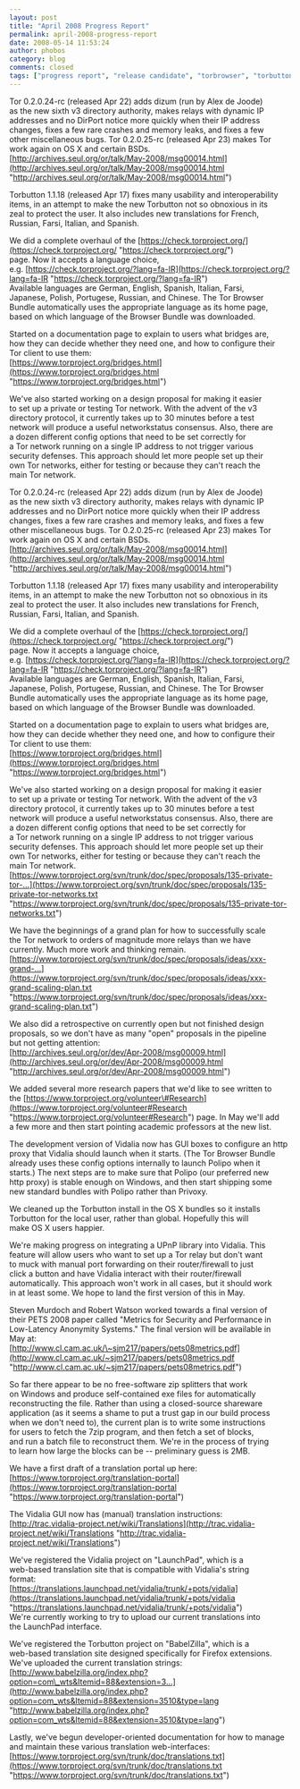 ```yaml
---
layout: post
title: "April 2008 Progress Report"
permalink: april-2008-progress-report
date: 2008-05-14 11:53:24
author: phobos
category: blog
comments: closed
tags: ["progress report", "release candidate", "torbrowser", "torbutton", "translation"]
---
```


Tor 0.2.0.24-rc (released Apr 22) adds dizum (run by Alex de Joode)  
 as the new sixth v3 directory authority, makes relays with dynamic IP  
 addresses and no DirPort notice more quickly when their IP address  
 changes, fixes a few rare crashes and memory leaks, and fixes a few  
 other miscellaneous bugs. Tor 0.2.0.25-rc (released Apr 23) makes Tor  
 work again on OS X and certain BSDs.  
 [http://archives.seul.org/or/talk/May-2008/msg00014.html](http://archives.seul.org/or/talk/May-2008/msg00014.html "http://archives.seul.org/or/talk/May-2008/msg00014.html")

Torbutton 1.1.18 (released Apr 17) fixes many usability and interoperability  
 items, in an attempt to make the new Torbutton not so obnoxious in its  
 zeal to protect the user. It also includes new translations for French,  
 Russian, Farsi, Italian, and Spanish.

We did a complete overhaul of the [https://check.torproject.org/](https://check.torproject.org/ "https://check.torproject.org/")  
 page. Now it accepts a language choice,  
 e.g. [https://check.torproject.org/?lang=fa-IR](https://check.torproject.org/?lang=fa-IR "https://check.torproject.org/?lang=fa-IR")  
 Available languages are German, English, Spanish, Italian, Farsi,  
 Japanese, Polish, Portugese, Russian, and Chinese. The Tor Browser  
 Bundle automatically uses the appropriate language as its home page,  
 based on which language of the Browser Bundle was downloaded.

Started on a documentation page to explain to users what bridges are,  
 how they can decide whether they need one, and how to configure their  
 Tor client to use them:  
 [https://www.torproject.org/bridges.html](https://www.torproject.org/bridges.html "https://www.torproject.org/bridges.html")

We've also started working on a design proposal for making it easier  
 to set up a private or testing Tor network. With the advent of the v3  
 directory protocol, it currently takes up to 30 minutes before a test  
 network will produce a useful networkstatus consensus. Also, there are  
 a dozen different config options that need to be set correctly for  
 a Tor network running on a single IP address to not trigger various  
 security defenses. This approach should let more people set up their  
 own Tor networks, either for testing or because they can't reach the  
 main Tor network.

<!-- more -->

Tor 0.2.0.24-rc (released Apr 22) adds dizum (run by Alex de Joode)  
 as the new sixth v3 directory authority, makes relays with dynamic IP  
 addresses and no DirPort notice more quickly when their IP address  
 changes, fixes a few rare crashes and memory leaks, and fixes a few  
 other miscellaneous bugs. Tor 0.2.0.25-rc (released Apr 23) makes Tor  
 work again on OS X and certain BSDs.  
 [http://archives.seul.org/or/talk/May-2008/msg00014.html](http://archives.seul.org/or/talk/May-2008/msg00014.html "http://archives.seul.org/or/talk/May-2008/msg00014.html")

Torbutton 1.1.18 (released Apr 17) fixes many usability and interoperability  
 items, in an attempt to make the new Torbutton not so obnoxious in its  
 zeal to protect the user. It also includes new translations for French,  
 Russian, Farsi, Italian, and Spanish.

We did a complete overhaul of the [https://check.torproject.org/](https://check.torproject.org/ "https://check.torproject.org/")  
 page. Now it accepts a language choice,  
 e.g. [https://check.torproject.org/?lang=fa-IR](https://check.torproject.org/?lang=fa-IR "https://check.torproject.org/?lang=fa-IR")  
 Available languages are German, English, Spanish, Italian, Farsi,  
 Japanese, Polish, Portugese, Russian, and Chinese. The Tor Browser  
 Bundle automatically uses the appropriate language as its home page,  
 based on which language of the Browser Bundle was downloaded.

Started on a documentation page to explain to users what bridges are,  
 how they can decide whether they need one, and how to configure their  
 Tor client to use them:  
 [https://www.torproject.org/bridges.html](https://www.torproject.org/bridges.html "https://www.torproject.org/bridges.html")

We've also started working on a design proposal for making it easier  
 to set up a private or testing Tor network. With the advent of the v3  
 directory protocol, it currently takes up to 30 minutes before a test  
 network will produce a useful networkstatus consensus. Also, there are  
 a dozen different config options that need to be set correctly for  
 a Tor network running on a single IP address to not trigger various  
 security defenses. This approach should let more people set up their  
 own Tor networks, either for testing or because they can't reach the  
 main Tor network.  
 [https://www.torproject.org/svn/trunk/doc/spec/proposals/135-private-tor-...](https://www.torproject.org/svn/trunk/doc/spec/proposals/135-private-tor-networks.txt "https://www.torproject.org/svn/trunk/doc/spec/proposals/135-private-tor-networks.txt")

We have the beginnings of a grand plan for how to successfully scale  
 the Tor network to orders of magnitude more relays than we have  
 currently. Much more work and thinking remain.  
 [https://www.torproject.org/svn/trunk/doc/spec/proposals/ideas/xxx-grand-...](https://www.torproject.org/svn/trunk/doc/spec/proposals/ideas/xxx-grand-scaling-plan.txt "https://www.torproject.org/svn/trunk/doc/spec/proposals/ideas/xxx-grand-scaling-plan.txt")

We also did a retrospective on currently open but not finished design  
 proposals, so we don't have as many "open" proposals in the pipeline  
 but not getting attention:  
 [http://archives.seul.org/or/dev/Apr-2008/msg00009.html](http://archives.seul.org/or/dev/Apr-2008/msg00009.html "http://archives.seul.org/or/dev/Apr-2008/msg00009.html")

We added several more research papers that we'd like to see written to  
 the [https://www.torproject.org/volunteer\#Research](https://www.torproject.org/volunteer#Research "https://www.torproject.org/volunteer#Research") page. In May we'll add  
 a few more and then start pointing academic professors at the new list.

The development version of Vidalia now has GUI boxes to configure an http  
 proxy that Vidalia should launch when it starts. (The Tor Browser Bundle  
 already uses these config options internally to launch Polipo when it  
 starts.) The next steps are to make sure that Polipo (our preferred new  
 http proxy) is stable enough on Windows, and then start shipping some  
 new standard bundles with Polipo rather than Privoxy.

We cleaned up the Torbutton install in the OS X bundles so it installs  
 Torbutton for the local user, rather than global. Hopefully this will  
 make OS X users happier.

We're making progress on integrating a UPnP library into Vidalia. This  
 feature will allow users who want to set up a Tor relay but don't want  
 to muck with manual port forwarding on their router/firewall to just  
 click a button and have Vidalia interact with their router/firewall  
 automatically. This approach won't work in all cases, but it should work  
 in at least some. We hope to land the first version of this in May.

Steven Murdoch and Robert Watson worked towards a final version of  
 their PETS 2008 paper called "Metrics for Security and Performance in  
 Low-Latency Anonymity Systems." The final version will be available in  
 May at:  
 [http://www.cl.cam.ac.uk/\~sjm217/papers/pets08metrics.pdf](http://www.cl.cam.ac.uk/~sjm217/papers/pets08metrics.pdf "http://www.cl.cam.ac.uk/~sjm217/papers/pets08metrics.pdf")

So far there appear to be no free-software zip splitters that work  
 on Windows and produce self-contained exe files for automatically  
 reconstructing the file. Rather than using a closed-source shareware  
 application (as it seems a shame to put a trust gap in our build process  
 when we don't need to), the current plan is to write some instructions  
 for users to fetch the 7zip program, and then fetch a set of blocks,  
 and run a batch file to reconstruct them. We're in the process of trying  
 to learn how large the blocks can be -- preliminary guess is 2MB.

We have a first draft of a translation portal up here:  
 [https://www.torproject.org/translation-portal](https://www.torproject.org/translation-portal "https://www.torproject.org/translation-portal")

The Vidalia GUI now has (manual) translation instructions:  
 [http://trac.vidalia-project.net/wiki/Translations](http://trac.vidalia-project.net/wiki/Translations "http://trac.vidalia-project.net/wiki/Translations")

We've registered the Vidalia project on "LaunchPad", which is a  
 web-based translation site that is compatible with Vidalia's string  
 format:  
 [https://translations.launchpad.net/vidalia/trunk/+pots/vidalia](https://translations.launchpad.net/vidalia/trunk/+pots/vidalia "https://translations.launchpad.net/vidalia/trunk/+pots/vidalia")  
 We're currently working to try to upload our current translations into  
 the LaunchPad interface.

We've registered the Torbutton project on "BabelZilla", which is a  
 web-based translation site designed specifically for Firefox extensions.  
 We've uploaded the current translation strings:  
 [http://www.babelzilla.org/index.php?option=com\_wts&Itemid=88&extension=3...](http://www.babelzilla.org/index.php?option=com_wts&Itemid=88&extension=3510&type=lang "http://www.babelzilla.org/index.php?option=com_wts&Itemid=88&extension=3510&type=lang")

Lastly, we've begun developer-oriented documentation for how to manage  
 and maintain these various translation web-interfaces:  
 [https://www.torproject.org/svn/trunk/doc/translations.txt](https://www.torproject.org/svn/trunk/doc/translations.txt "https://www.torproject.org/svn/trunk/doc/translations.txt")
